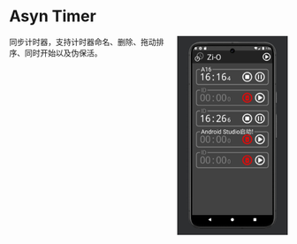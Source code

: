# Asyn Timer
<img src="./README.png" alt="drawing" align="right" style="width:200px;"/>
同步计时器，支持计时器命名、删除、拖动排序、同时开始以及伪保活。